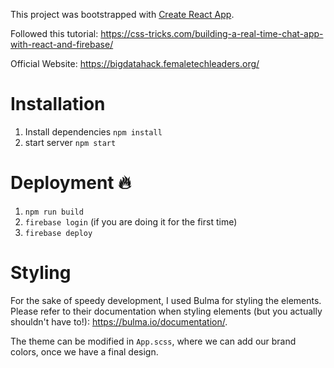 This project was bootstrapped with [Create React App](https://github.com/facebook/create-react-app).


Followed this tutorial: https://css-tricks.com/building-a-real-time-chat-app-with-react-and-firebase/ 

Official Website: https://bigdatahack.femaletechleaders.org/

# Installation
1. Install dependencies
`npm install`
2. start server
`npm start`

# Deployment :fire:
1. `npm run build`
2. `firebase login` (if you are doing it for the first time)
3. `firebase deploy`

# Styling
For the sake of speedy development, I used Bulma for styling the elements. Please refer to their documentation when styling elements (but you actually shouldn't have to!): https://bulma.io/documentation/. 

The theme can be modified in `App.scss`, where we can add our brand colors, once we have a final design.

